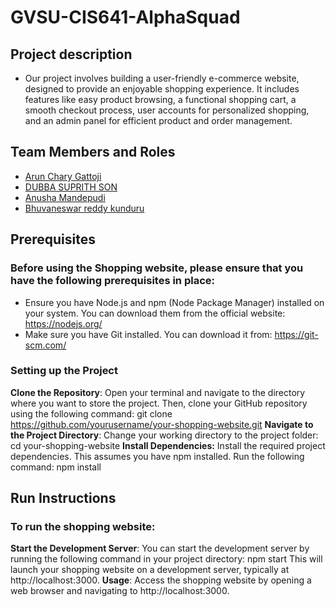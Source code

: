 # GVSU-CIS641-AlphaSquad 

## Project description
- Our project involves building a user-friendly e-commerce website, designed to provide an enjoyable shopping experience. It includes features like easy product browsing, a functional shopping cart, a smooth checkout process, user accounts for personalized shopping, and an admin panel for efficient product and order management.

## Team Members and Roles
* [Arun Chary Gattoji](https://github.com/arunChary024/CIS641-HW2-Gattoji.git)
* [DUBBA SUPRITH SON](https://github.com/suprithson/CIS641-HW2-dubba.git)
* [Anusha Mandepudi](https://github.com/Anu8374/CIS641-HW2-Mandepudi.git)
* [Bhuvaneswar reddy kunduru](https://github.com/Bhunakunduru/CIS641-HW2-kunduru)
 
## Prerequisites
### Before using the Shopping website, please ensure that you have the following prerequisites in place:
- Ensure you have Node.js and npm (Node Package Manager) installed on your system. You can download them from the official website: https://nodejs.org/
- Make sure you have Git installed. You can download it from: https://git-scm.com/

### Setting up the Project
**Clone the Repository**: Open your terminal and navigate to the directory where you want to store the project. Then, clone your GitHub repository using the following command: 
	git clone https://github.com/yourusername/your-shopping-website.git
**Navigate to the Project Directory**: Change your working directory to the project folder:
	cd your-shopping-website
**Install Dependencies:** Install the required project dependencies. This assumes you have npm installed. Run the following command:
	npm install


## Run Instructions
### To run the shopping website:
**Start the Development Server**: You can start the development server by running the following command in your project directory:
	npm start
This will launch your shopping website on a development server, typically at http://localhost:3000.
**Usage**: Access the shopping website by opening a web browser and navigating to http://localhost:3000.



